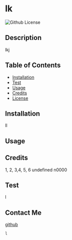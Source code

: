 # lk

![Github License](https://img.shields.io/badge/license-MIT-blue.svg)

## Description

lkj

## Table of Contents

* [Installation](#installation)
* [Test](#test)
* [Usage](#usage)
* [Credits](#credits)
* [License](#license)

## Installation
ll

## Usage

## Credits
1, 2, 3,4, 5, 6
undefined
n0000

## Test

l

## Contact Me

[github](https://github.com/l)

```
l
```



